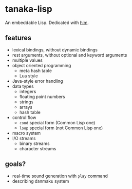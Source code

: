 # tanaka-lisp

An embeddable Lisp. Dedicated with [him](https://oddtaxi.fandom.com/wiki/Hajime_Tanaka).

## features

- lexical bindings, without dynamic bindings
- rest arguments, without optional and keyword arguments
- multiple values
- object oriented programming
    - meta hash table
    - Lua style
- Java-style error handling
- data types
    - integers
    - floating point numbers
    - strings
    - arrays
    - hash table
- control flow
    - `cond` special form (Common Lisp one)
    - `loop` special form (not Common Lisp one)
- macro system
- I/O streams
    - binary streams
    - character streams

## goals?

- real-time sound generation with `play` command
- describing danmaku system
